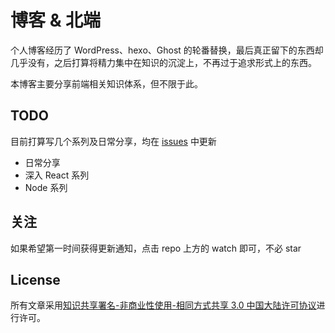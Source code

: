 博客 & 北端
===
个人博客经历了 WordPress、hexo、Ghost 的轮番替换，最后真正留下的东西却几乎没有，之后打算将精力集中在知识的沉淀上，不再过于追求形式上的东西。

本博客主要分享前端相关知识体系，但不限于此。

TODO
---
目前打算写几个系列及日常分享，均在 [issues](https://github.com/liangzr/blog/issues) 中更新

- 日常分享
- 深入 React 系列
- Node 系列

关注
---
如果希望第一时间获得更新通知，点击 repo 上方的 watch 即可，不必 star

License
---
所有文章采用[知识共享署名-非商业性使用-相同方式共享 3.0 中国大陆许可协议](http://creativecommons.org/licenses/by-nc-sa/3.0/cn/)进行许可。